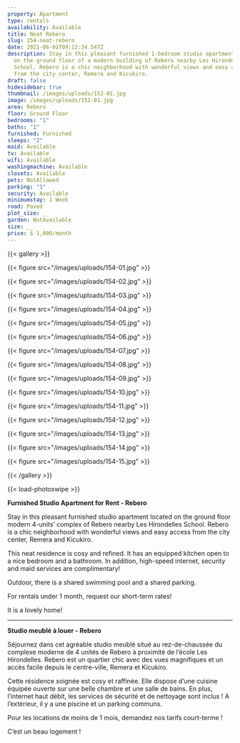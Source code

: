 ```yaml
---
property: Apartment
type: rentals
availability: Available
title: Neat Rebero
slug: 154-neat-rebero
date: 2021-06-01T09:12:24.547Z
description: Stay in this pleasant furnished 1-bedroom studio apartment located
  on the ground floor of a modern building of Rebero nearby Les Hirondelles
  School. Rebero is a chic neighborhood with wonderful views and easy access
  from the city center, Remera and Kicukiro.
draft: false
hidesidebar: true
thumbnail: /images/uploads/152-01.jpg
image: /images/uploads/152-01.jpg
area: Rebero
floor: Ground Floor
bedrooms: "1"
baths: "1"
furnished: Furnished
sleeps: "2"
maid: Available
tv: Available
wifi: Available
washingmachine: Available
closets: Available
pets: NotAllowed
parking: "1"
security: Available
minimumstay: 1 Week
road: Paved
plot_size: __
garden: NotAvailable
size: __
price: $ 1,000/month
---
```

{{< gallery >}}

{{< figure src="/images/uploads/154-01.jpg" >}}

{{< figure src="/images/uploads/154-02.jpg" >}}

{{< figure src="/images/uploads/154-03.jpg" >}}

{{< figure src="/images/uploads/154-04.jpg" >}}

{{< figure src="/images/uploads/154-05.jpg" >}}

{{< figure src="/images/uploads/154-06.jpg" >}}

{{< figure src="/images/uploads/154-07.jpg" >}}

{{< figure src="/images/uploads/154-08.jpg" >}}

{{< figure src="/images/uploads/154-09.jpg" >}}

{{< figure src="/images/uploads/154-10.jpg" >}}

{{< figure src="/images/uploads/154-11.jpg" >}}

{{< figure src="/images/uploads/154-12.jpg" >}}

{{< figure src="/images/uploads/154-13.jpg" >}}

{{< figure src="/images/uploads/154-14.jpg" >}}

{{< figure src="/images/uploads/154-15.jpg" >}}

{{< /gallery >}}

{{< load-photoswipe >}}

**Furnished Studio Apartment for Rent - Rebero**

Stay in this pleasant furnished studio apartment located on the ground floor modern 4-units’ complex of Rebero nearby Les Hirondelles School. Rebero is a chic neighborhood with wonderful views and easy access from the city center, Remera and Kicukiro.

This neat residence is cosy and refined. It has an equipped kitchen open to a nice bedroom and a bathroom. In addition, high-speed internet, security and maid services are complimentary!

Outdoor, there is a shared swimming pool and a shared parking.

For rentals under 1 month, request our short-term rates!

It is a lovely home! 

- - -

**Studio meublé à louer - Rebero**

Séjournez dans cet agréable studio meublé situé au rez-de-chaussée du complexe moderne de 4 unités de Rebero à proximité de l’école Les Hirondelles. Rebero est un quartier chic avec des vues magnifiques et un accès facile depuis le centre-ville, Remera et Kicukiro.

Cette résidence soignée est cosy et raffinée. Elle dispose d’une cuisine équipée ouverte sur une belle chambre et une salle de bains. En plus, l’internet haut débit, les services de sécurité et de nettoyage sont inclus !
A l’extérieur, il y a une piscine et un parking communs.

Pour les locations de moins de 1 mois, demandez nos tarifs court-terme !

C’est un beau logement !